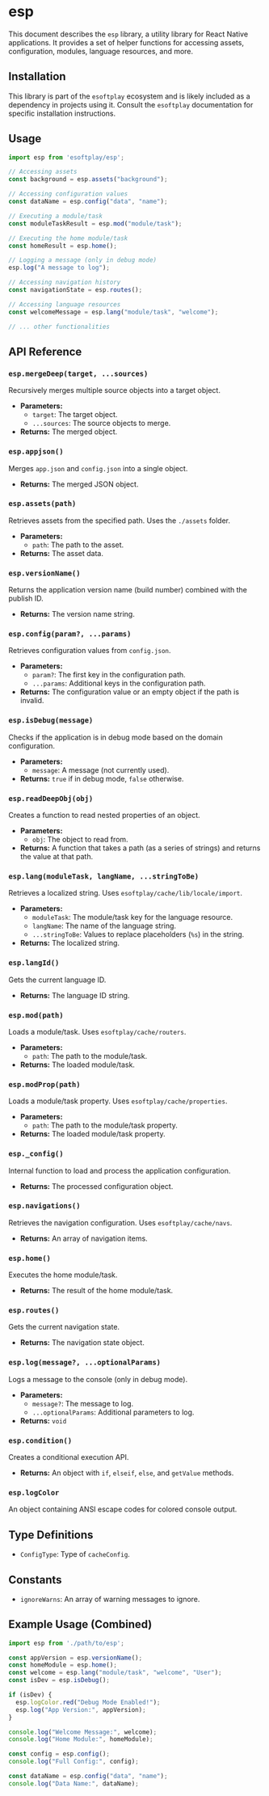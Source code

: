# esp

This document describes the `esp` library, a utility library for React Native applications.  It provides a set of helper functions for accessing assets, configuration, modules, language resources, and more.

## Installation

This library is part of the `esoftplay` ecosystem and is likely included as a dependency in projects using it.  Consult the `esoftplay` documentation for specific installation instructions.

## Usage

```javascript
import esp from 'esoftplay/esp';

// Accessing assets
const background = esp.assets("background");

// Accessing configuration values
const dataName = esp.config("data", "name");

// Executing a module/task
const moduleTaskResult = esp.mod("module/task");

// Executing the home module/task
const homeResult = esp.home();

// Logging a message (only in debug mode)
esp.log("A message to log");

// Accessing navigation history
const navigationState = esp.routes();

// Accessing language resources
const welcomeMessage = esp.lang("module/task", "welcome");

// ... other functionalities
```

## API Reference

### `esp.mergeDeep(target, ...sources)`

Recursively merges multiple source objects into a target object.

* **Parameters:**
    * `target`: The target object.
    * `...sources`: The source objects to merge.
* **Returns:** The merged object.

### `esp.appjson()`

Merges `app.json` and `config.json` into a single object.

* **Returns:** The merged JSON object.

### `esp.assets(path)`

Retrieves assets from the specified path.  Uses the `./assets` folder.

* **Parameters:**
    * `path`: The path to the asset.
* **Returns:** The asset data.

### `esp.versionName()`

Returns the application version name (build number) combined with the publish ID.

* **Returns:** The version name string.

### `esp.config(param?, ...params)`

Retrieves configuration values from `config.json`.

* **Parameters:**
    * `param?`: The first key in the configuration path.
    * `...params`: Additional keys in the configuration path.
* **Returns:** The configuration value or an empty object if the path is invalid.

### `esp.isDebug(message)`

Checks if the application is in debug mode based on the domain configuration.

* **Parameters:**
    * `message`: A message (not currently used).
* **Returns:** `true` if in debug mode, `false` otherwise.

### `esp.readDeepObj(obj)`

Creates a function to read nested properties of an object.

* **Parameters:**
    * `obj`: The object to read from.
* **Returns:** A function that takes a path (as a series of strings) and returns the value at that path.

### `esp.lang(moduleTask, langName, ...stringToBe)`

Retrieves a localized string.  Uses `esoftplay/cache/lib/locale/import`.

* **Parameters:**
    * `moduleTask`: The module/task key for the language resource.
    * `langName`: The name of the language string.
    * `...stringToBe`: Values to replace placeholders (`%s`) in the string.
* **Returns:** The localized string.

### `esp.langId()`

Gets the current language ID.

* **Returns:** The language ID string.

### `esp.mod(path)`

Loads a module/task. Uses `esoftplay/cache/routers`.

* **Parameters:**
    * `path`: The path to the module/task.
* **Returns:** The loaded module/task.

### `esp.modProp(path)`

Loads a module/task property. Uses `esoftplay/cache/properties`.

* **Parameters:**
    * `path`: The path to the module/task property.
* **Returns:** The loaded module/task property.

### `esp._config()`

Internal function to load and process the application configuration.

* **Returns:** The processed configuration object.

### `esp.navigations()`

Retrieves the navigation configuration. Uses `esoftplay/cache/navs`.

* **Returns:** An array of navigation items.

### `esp.home()`

Executes the home module/task.

* **Returns:** The result of the home module/task.

### `esp.routes()`

Gets the current navigation state.

* **Returns:** The navigation state object.

### `esp.log(message?, ...optionalParams)`

Logs a message to the console (only in debug mode).

* **Parameters:**
    * `message?`: The message to log.
    * `...optionalParams`: Additional parameters to log.
* **Returns:** `void`

### `esp.condition()`

Creates a conditional execution API.

* **Returns:** An object with `if`, `elseif`, `else`, and `getValue` methods.

### `esp.logColor`

An object containing ANSI escape codes for colored console output.

## Type Definitions

* `ConfigType`:  Type of `cacheConfig`.

## Constants

* `ignoreWarns`: An array of warning messages to ignore.

## Example Usage (Combined)

```javascript
import esp from './path/to/esp';

const appVersion = esp.versionName();
const homeModule = esp.home();
const welcome = esp.lang("module/task", "welcome", "User");
const isDev = esp.isDebug();

if (isDev) {
  esp.logColor.red("Debug Mode Enabled!");
  esp.log("App Version:", appVersion);
}

console.log("Welcome Message:", welcome);
console.log("Home Module:", homeModule);

const config = esp.config();
console.log("Full Config:", config);

const dataName = esp.config("data", "name");
console.log("Data Name:", dataName);


```
